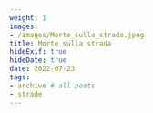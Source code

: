 ```yaml
---
weight: 1
images:
- /images/Morte_sulla_strada.jpeg
title: Morte sulla strada
hideExif: true
hideDate: true
date: 2022-07-23
tags:
- archive # all posts
- strade
---
```

